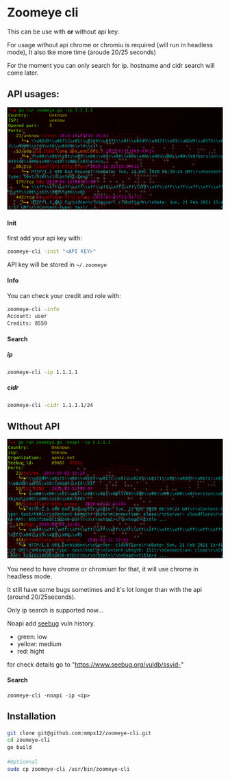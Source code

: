 # Zoomeye cli

This can be use with **or** without api key.

For usage without api chrome or chromiu is required (will run in headless mode), It also tke more time (aroude 20/25 seconds)

For the moment you can only search for ip. hostname and cidr search will come later.

## API usages:

![api](.github/api.png)

#### Init

first add your api key with:

```sh 
zoomeye-cli -init "<API KEY>"

```

API key will be stored in `~/.zoomeye`

#### Info

You can check your credit and role with:

```sh
zoomeye-cli -info
Account: user
Credits: 8559
```

#### Search

##### ip 

```sh
zoomeye-cli -ip 1.1.1.1
```

##### cidr

```sh
zoomeye-cli -cidr 1.1.1.1/24
```


## WIthout API

![noapi](.github/noapi.png)

You need to have chrome or chromium for that, it will use chrome in headless mode.

It still have some bugs sometimes and it's lot longer than with the api (around 20/25seconds).


Only ip search is supported now...


Noapi add [seebug]("https://www.seebug.org") vuln history.

- green: low
- yellow: medium 
- red: hight

for check details go to "https://www.seebug.org/vuldb/ssvid-<ID>"



#### Search

```
zoomeye-cli -noapi -ip <ip>
```

## Installation

```sh
git clone git@github.com:mmpx12/zoomeye-cli.git
cd zoomeye-cli
go build

#Optionnal
sudo cp zoomeye-cli /usr/bin/zoomeye-cli
```



